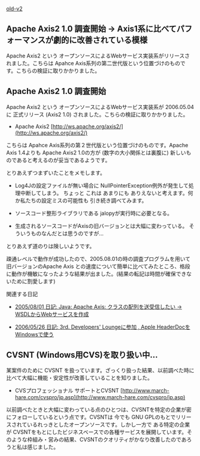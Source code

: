 [old-v2](ig060515-orig.html)

## Apache Axis2 1.0 調査開始 → Axis1系に比べてパフォーマンスが劇的に改善されている模様

Apache Axis2 という オープンソースによるWebサービス実装系がリリースされました。こちらは Apahce Axis系列の第二世代版という位置づけのものです。こちらの検証に取りかかりました。


## Apache Axis2 1.0 調査開始

Apache Axis2 という オープンソースによるWebサービス実装系が 2006.05.04に 正式リリース (Axis2 1.0) されました。こちらの検証に取りかかりました。


* Apache Axis2
  [http://ws.apache.org/axis2/](http://ws.apache.org/axis2/)

こちらは Apahce Axis系列の第２世代版という位置づけのものです。Apache Axis 1.4よりも Apache Axis2 1.0の方が
(数字の大小関係とは裏腹に) 新しいものであると考えるのが妥当であるようです。

とりあえずつまずいたことをメモします。


* Log4Jの設定ファイルが無い場合に NullPointerException例外が発生して処理中断してしまう。
  ちょっと これは あまりにも ありえないと考えます。何か私たちの設定ミスの可能性も 引き続き調べてみます。
  
* ソースコード整形ライブラリである jalopyが実行時に必要となる。
  
* 生成されるソースコードがAxisの旧バージョンとは大幅に変わっている。
  そういうものなんだとは思うのですが…

とりあえず道のりは険しいようです。

疎通レベルで動作が成功したので、2005.08.01の時の調査プログラムを用いて 旧バージョンのApache Axis との速度について簡単に比べてみたところ、格段に動作が機敏になったような結果が出ました。(結果の転記は時間が確保できないために割愛します)

関連する日記


* [2005/08/01 日記: Java: Apache Axis: クラスの配列を送受信したい → WSDLからWebサービスを作成](../2005/ig050801.html)
  
* [2006/05/26 日記: 3rd. Developers' Loungeに参加 , Apple HeaderDocを Windowsで使う](ig060526.html)

## CVSNT (Windows用CVS)を取り扱い中…

某案件のために CVSNT を扱っています。ざっくり扱った結果、以前調べた時に比べて大幅に機能・安定性が改善していることを知りました。


* CVSプロフェッショナル サポートとCVSNT
  [http://www.march-hare.com/cvspro/jp.asp](http://www.march-hare.com/cvspro/jp.asp)

以前調べたときと大幅に変わっている点のひとつは、CVSNTを特定の企業が密にフォローしているという点です。CVSNTは 今でも GNU GPLのもとでリリースされているれっきとしたオープンソースです。しかし一方で ある特定の企業が CVSNTをもとにしたビジネスベースでの各種サービスを展開しています。そのような枠組み・営みの結果、CVSNTのクオリティがかなり改善したのであろうと私は感じました。